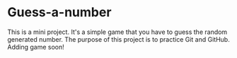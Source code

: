 # Guess-a-number
This is a mini project. It's a simple game that you have to guess the random generated number. 
The purpose of this project is to practice Git and GitHub. Adding game soon!
